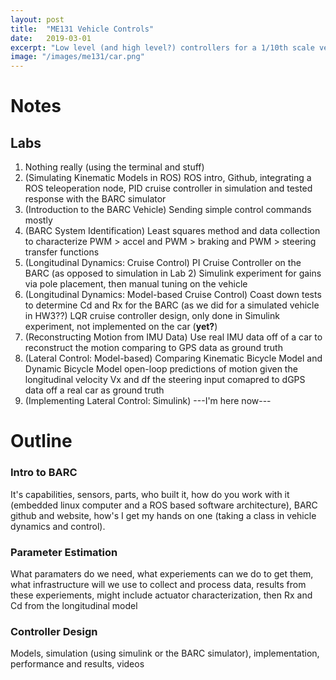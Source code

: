 ```yaml
---
layout: post
title:  "ME131 Vehicle Controls"
date:   2019-03-01
excerpt: "Low level (and high level?) controllers for a 1/10th scale vehicle."
image: "/images/me131/car.png"
---
```


# Notes

## Labs

1. Nothing really (using the terminal and stuff)
2. (Simulating Kinematic Models in ROS) ROS intro, Github, integrating a ROS teleoperation node, PID cruise controller in simulation and tested response with the BARC simulator
3. (Introduction to the BARC Vehicle) Sending simple control commands mostly
4. (BARC System Identification) Least squares method and data collection to characterize PWM > accel and PWM > braking and PWM > steering transfer functions
5. (Longitudinal Dynamics: Cruise Control) PI Cruise Controller on the BARC (as opposed to simulation in Lab 2) Simulink experiment for gains via pole placement, then manual tuning on the vehicle
6. (Longitudinal Dynamics: Model-based Cruise Control) Coast down tests to determine Cd and Rx for the BARC (as we did for a simulated vehicle in HW3??) LQR cruise controller design, only done in Simulink experiment, not implemented on the car (**yet?**)
7. (Reconstructing Motion from IMU Data) Use real IMU data off of a car to reconstruct the motion comparing to GPS data as ground truth
8. (Lateral Control: Model-based) Comparing Kinematic Bicycle Model and Dynamic Bicycle Model open-loop predictions of motion given the longitudinal velocity Vx and df the steering input comapred to dGPS data off a real car as ground truth
9. (Implementing Lateral Control: Simulink) ---I'm here now---

# Outline

### Intro to BARC
It's capabilities, sensors, parts, who built it, how do you work with it (embedded linux computer and a ROS based software architecture), BARC github and website, how's I get my hands on one (taking a class in vehicle dynamics and control).

### Parameter Estimation
What paramaters do we need, what experiements can we do to get them, what infrastructure will we use to collect and process data, results from these experiements, might include actuator characterization, then Rx and Cd from the longitudinal model

### Controller Design
Models, simulation (using simulink or the BARC simulator), implementation, performance and results, videos

<!-- The _includes for images and videos -->
<!-- {% include img_main.html path='/images/e-board/motor_math.png' %}

{% include img_right.html path='/images/e-board/motor_math.png' %}

{% include img_left.html path='/images/e-board/motor_math.png' %}

{% include img_three.html left='/images/e-board/motor_math.png' center='/images/e-board/tx_rend2.png' right='/images/e-board/tx_rend3.png' %}

{% include youtube.html url='https://www.youtube.com/embed/KJxlBvzlVTY?rel=0' %} -->







